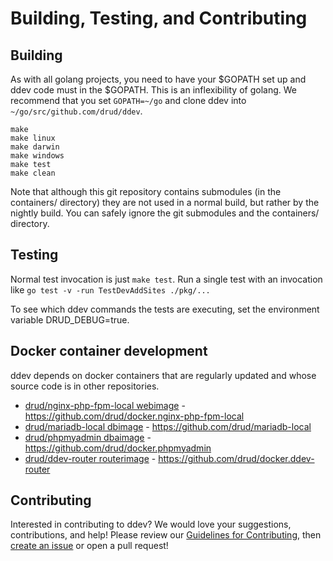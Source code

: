 <h1>Building, Testing, and Contributing</h1>

## Building

As with all golang projects, you need to have your $GOPATH set up and ddev code must in the $GOPATH. This is an inflexibility of golang. We recommend that you set `GOPATH=~/go` and clone ddev into `~/go/src/github.com/drud/ddev`.

 ```
 make
 make linux
 make darwin
 make windows
 make test
 make clean
 ```

 Note that although this git repository contains submodules (in the containers/ directory) they are not used in a normal build, but rather by the nightly build. You can safely ignore the git submodules and the containers/ directory.


## Testing
Normal test invocation is just `make test`. Run a single test with an invocation like `go test -v -run TestDevAddSites ./pkg/...`

To see which ddev commands the tests are executing, set the environment variable DRUD_DEBUG=true.

## Docker container development

ddev depends on docker containers that are regularly updated and whose source code is in other repositories.

* [drud/nginx-php-fpm-local webimage](https://hub.docker.com/r/drud/nginx-php-fpm-local/) - https://github.com/drud/docker.nginx-php-fpm-local
* [drud/mariadb-local dbimage](https://hub.docker.com/r/drud/mariadb-local) - https://github.com/drud/mariadb-local
* [drud/phpmyadmin dbaimage](https://hub.docker.com/r/drud/phpmyadmin) - https://github.com/drud/docker.phpmyadmin
* [drud/ddev-router routerimage](https://hub.docker.com/r/drud/ddev-router) - https://github.com/drud/docker.ddev-router

## Contributing
Interested in contributing to ddev? We would love your suggestions, contributions, and help! Please review our [Guidelines for Contributing](https://github.com/drud/ddev/blob/master/CONTRIBUTING.md), then [create an issue](https://github.com/drud/ddev/issues/new) or open a pull request!
